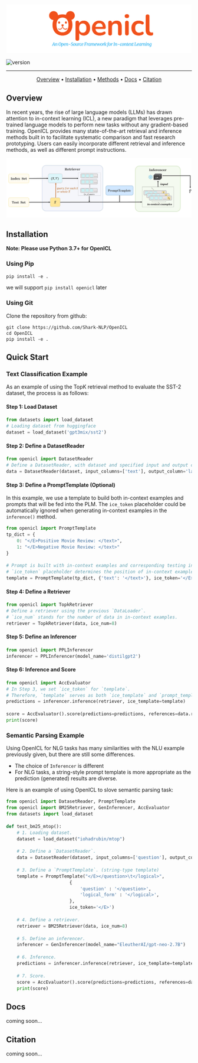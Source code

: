 <div align="center">
<img src="docs/openicl.png" width=600px>
</div>


![version](https://img.shields.io/badge/version-0.1.0-blue)

------

<p align="center">
  <a href="#overview">Overview</a> •
  <a href="#installation">Installation</a> •
  <a href="#supported-methods">Methods</a> •
  <a href="#docs">Docs</a> •
  <a href="#citation">Citation</a> 
</p>

## Overview
In recent years, the rise of large language models (LLMs) has drawn attention to in-context learning (ICL), a new paradigm that leverages pre-trained language models to perform new tasks without any gradient-based training.  OpenICL provides many state-of-the-art retrieval and inference methods built in to facilitate systematic comparison and fast research prototyping. Users can easily incorporate different retrieval and inference methods, as well as different prompt instructions.
<div align="center">
<img src="docs/overview.jpg">
</div>

## Installation
**Note: Please use Python 3.7+ for OpenICL**

### Using Pip
```
pip install -e .
```
we will support  `pip install openicl`  later

### Using Git
Clone the repository from github:
```
git clone https://github.com/Shark-NLP/OpenICL
cd OpenICL
pip install -e .
```

## Quick Start
### Text Classification Example
As an example of using the TopK retrieval method to evaluate the SST-2 dataset, the process is as follows:

#### Step 1: Load Dataset
```python
from datasets import load_dataset
# Loading dataset from huggingface
dataset = load_dataset('gpt3mix/sst2')
```

#### Step 2: Define a DatasetReader
```python
from openicl import DatasetReader
# Define a DatasetReader, with dataset and specified input and output columns.
data = DatasetReader(dataset, input_columns=['text'], output_column='label')
```

#### Step 3: Define a PromptTemplate (Optional)
In this example, we use a template to build both in-context examples and prompts that will be fed into the PLM. The `ice_token` placeholder could be automatically ignored when generating in-context examples in the `inference()` method.
```python
from openicl import PromptTemplate
tp_dict = {
    0: "</E>Positive Movie Review: </text>",
    1: "</E>Negative Movie Review: </text>" 
}

# Prompt is built with in-context examples and corresponding testing input.
# `ice_token` placeholder determines the position of in-context examples.
template = PromptTemplate(tp_dict, {'text': '</text>'}, ice_token='</E>')
```

#### Step 4: Define a Retriever
```python
from openicl import TopkRetriever
# Define a retriever using the previous `DataLoader`.
# `ice_num` stands for the number of data in in-context examples.
retriever = TopkRetriever(data, ice_num=8)
```

#### Step 5: Define an Inferencer 
```python
from openicl import PPLInferencer
inferencer = PPLInferencer(model_name='distilgpt2')
```

#### Step 6: Inference and Score
```python
from openicl import AccEvaluator
# In Step 3, we set `ice_token` for `template`.
# Therefore, `template` serves as both `ice_template` and `prompt_template`
predictions = inferencer.inference(retriever, ice_template=template)

score = AccEvaluator().score(predictions=predictions, references=data.references)
print(score)
```

### Semantic Parsing Example
Using OpenICL for NLG tasks has many similarities with the NLU example previously given, but there are still some differences.
+ The choice of `Inferencer` is different
+ For NLG tasks, a string-style prompt template is more appropriate as the prediction (generated) results are diverse.

Here is an example of using OpenICL to slove semantic parsing task:
```python
from openicl import DatasetReader, PromptTemplate
from openicl import BM25Retriever, GenInferencer, AccEvaluator
from datasets import load_dataset

def test_bm25_mtop():
    # 1. Loading dataset.
    dataset = load_dataset("iohadrubin/mtop")

    # 2. Define a `DatasetReader`.
    data = DatasetReader(dataset, input_columns=['question'], output_column='logical_form')  

    # 3. Define a `PromptTemplate`. (string-type template)  
    template = PromptTemplate("</E></question>\t</logical>",
                        {
                            'question' : '</question>', 
                            'logical_form' : '</logical>',
                        }, 
                        ice_token='</E>')

    # 4. Define a retriever.
    retriever = BM25Retriever(data, ice_num=8)

    # 5. Define an inferencer.
    inferencer = GenInferencer(model_name="EleutherAI/gpt-neo-2.7B")

    # 6. Inference.
    predictions = inferencer.inference(retriever, ice_template=template)

    # 7. Score.
    score = AccEvaluator().score(predictions=predictions, references=data.references)
    print(score)
```

## Docs
coming soon...

## Citation
coming soon...